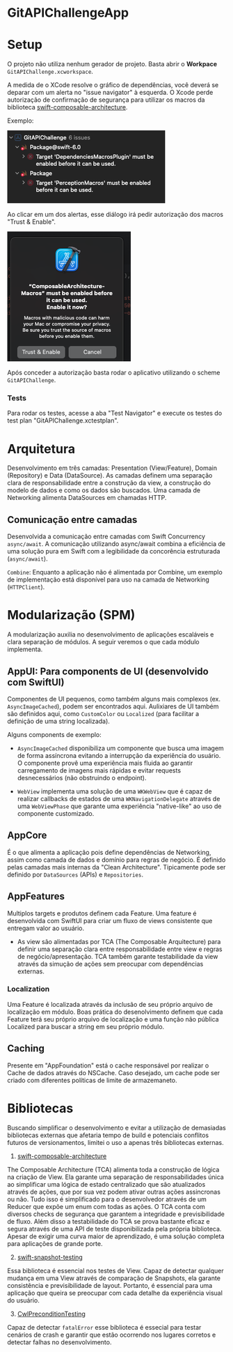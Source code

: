 # GitAPIChallengeApp

# Setup

O projeto não utiliza nenhum gerador de projeto. Basta abrir o **Workpace** `GitAPIChallenge.xcworkspace`.

A medida de o XCode resolve o gráfico de dependências, você deverá se deparar com um alerta no "issue navigator" à esquerda. O Xcode perde autorização de confirmação de segurança para utilizar os macros da biblioteca [swift-composable-architecture](https://github.com/pointfreeco/swift-composable-architecture.git).

Exemplo:

![Alertas](macro_autorization_warning.png)

Ao clicar em um dos alertas, esse diálogo irá pedir autorização dos macros "Trust & Enable".

![Confirmação](macro_autorization_trust_and_enable.png)

Após conceder a autorização basta rodar o aplicativo utilizando o scheme `GitAPIChallenge`. 


### Tests
Para rodar os testes, acesse a aba "Test Navigator" e execute os testes do test plan "GitAPIChallenge.xctestplan".

# Arquitetura
Desenvolvimento em três camadas: Presentation (View/Feature), Domain (Repository) e Data (DataSource). As camadas definem uma separação clara de responsabilidade entre a construção da view, a construção do modelo de dados e como os dados são buscados. Uma camada de Networking alimenta DataSources em chamadas HTTP.

## Comunicação entre camadas
Desenvolvida a comunicação entre camadas com Swift Concurrency `async/await`. A comunicação utilizando async/await combina a eficiência de uma solução pura em Swift com a legibilidade da concorência estruturada (`async/await`).

`Combine`: Enquanto a aplicação não é alimentada por Combine, um exemplo de implementação está disponível para uso na camada de Networking (`HTTPClient`).

# Modularização (SPM)
A modularização auxilia no desenvolvimento de aplicações escaláveis e clara separação de módulos. A seguir veremos o que cada módulo implementa.

## AppUI: Para components de UI (desenvolvido com SwiftUI)
Componentes de UI pequenos, como também alguns mais complexos (ex. `AsyncImageCached`), podem ser encontrados  aqui. Aulixiares de UI também são definidos aqui, como `CustomColor` ou `Localized` (para facilitar a definição de uma string localizada).

Alguns components de exemplo:

- `AsyncImageCached` disponibiliza um componente que busca uma imagem de forma assíncrona evitando a interrupção da experiência do usuário. O componente provê uma experiência mais fluida ao garantir carregamento de imagens mais rápidas e evitar requests desnecessários (não obstruindo o endpoint).

- `WebView` implementa uma solução de uma `WKWebView` que é capaz de realizar callbacks de estados de uma `WKNavigationDelegate` através de uma `WebViewPhase` que garante uma experiência "native-like" ao uso de componente customizado.

## AppCore
É o que alimenta a aplicação pois define dependências de Networking, assim como camada de dados e domínio para regras de negócio. É definido pelas camadas mais internas da "Clean Architecture". Tipicamente pode ser definido por `DataSources` (APIs) e `Repositories`.

## AppFeatures
Multiplos targets e produtos definem cada Feature. Uma feature é desenvolvida com SwiftUI para criar um fluxo de views consistente que entregam valor ao usuário.
        
- As view são alimentadas por TCA (The Composable Arquitecture) para definir uma separação clara entre responsabilidade entre view e regras de negócio/apresentação. TCA também garante testabilidade da view através da simução de ações sem preocupar com dependências externas.

### Localization
Uma Feature é localizada através da inclusão de seu próprio arquivo de localização em módulo. Boas prática do desenolvimento definem que cada Feature terá seu próprio arquivo de localização e uma função não pública Localized para buscar a string em seu próprio módulo.

## Caching
Presente em "AppFoundation" está o cache responsável por realizar o Cache de dados através do NSCache. Caso desejado, um cache pode ser criado com diferentes políticas de limite de armazemaneto.

# Bibliotecas
Buscando simplificar o desenvolvimento e evitar a utilização de demasiadas bibliotecas externas que afetaria tempo de build e potenciais conflitos futuros de versionamentos, limitei o uso a apenas três bibliotecas externas.

1) [swift-composable-architecture](https://github.com/pointfreeco/swift-composable-architecture.git)

The Composable Architecture (TCA) alimenta toda a construção de lógica na criação de View. Ela garante uma separação de responsabilidades única ao simplificar uma lógica de estado centralizado que são atualizados através de ações, que por sua vez podem ativar outras ações assincronas ou não. Tudo isso é simplificado para o desenvolvedor através de um Reducer que expõe um enum com todas as ações. O TCA conta com diversos checks de segurança que garantem a integridade e previsibilidade de fluxo. Além disso a testabilidade do TCA se prova bastante eficaz e segura através de uma API de teste disponibilizada pela própria biblioteca. Apesar de exigir uma curva maior de aprendizado, é uma solução completa para aplicações de grande porte.

2) [swift-snapshot-testing](https://github.com/pointfreeco/swift-snapshot-testing.git)

Essa biblioteca é essencial nos testes de View. Capaz de detectar qualquer mudança em uma View através de comparação de Snapshots, ela garante consistência e previsibilidade de layout. Portanto, é essencial para uma aplicação que queira se preocupar com cada detalhe da experiência visual do usuário.

3) [CwlPreconditionTesting](https://github.com/mattgallagher/CwlPreconditionTesting.git)

Capaz de detectar `fatalError` esse biblioteca é essecial para testar cenários de crash e garantir que estão ocorrendo nos lugares corretos e detectar falhas no desenvolvimento.
